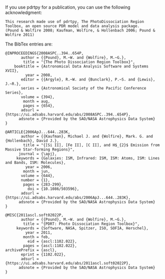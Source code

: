 If you use pdrtpy for a publication, you can use the following acknowledgment:

    This research made use of pdrtpy, The PhotoDissociation Region Toolbox, an open source PDR model and data analysis package.
    (Pound & Wolfire 2008; Kaufman, Wolfire, & Hollenbach 2006; Pound & Wolfire 2011)

The BibTex entries are:

    @INPROCEEDINGS{2008ASPC..394..654P,
           author = {{Pound}, M.~W. and {Wolfire}, M.~G.},
            title = "{The Photo Dissociation Region Toolbox}",
        booktitle = {Astronomical Data Analysis Software and Systems XVII},
             year = 2008,
           editor = {{Argyle}, R.~W. and {Bunclark}, P.~S. and {Lewis}, J.~R.},
           series = {Astronomical Society of the Pacific Conference Series},
           volume = {394},
            month = aug,
            pages = {654},
           adsurl = {https://ui.adsabs.harvard.edu/abs/2008ASPC..394..654P},
          adsnote = {Provided by the SAO/NASA Astrophysics Data System}
    }

    @ARTICLE{2006ApJ...644..283K,
           author = {{Kaufman}, Michael J. and {Wolfire}, Mark. G. and {Hollenbach}, David J.},
            title = "{[Si II], [Fe II], [C II], and H$_{2}$ Emission from Massive Star-forming Regions}",
          journal = {\apj},
         keywords = {Galaxies: ISM, Infrared: ISM, ISM: Atoms, ISM: Lines and Bands, ISM: Molecules},
             year = 2006,
            month = jun,
           volume = {644},
           number = {1},
            pages = {283-299},
              doi = {10.1086/503596},
           adsurl = {https://ui.adsabs.harvard.edu/abs/2006ApJ...644..283K},
          adsnote = {Provided by the SAO/NASA Astrophysics Data System}
    }
    
    @MISC{2011ascl.soft02022P,
           author = {{Pound}, M.~W. and {Wolfire}, M.~G.},
            title = "{PDRT: Photo Dissociation Region Toolbox}",
         keywords = {Software, NASA, Spitzer, ISO, SOFIA, Herschel},
             year = 2011,
            month = feb,
              eid = {ascl:1102.022},
            pages = {ascl:1102.022},
    archivePrefix = {ascl},
           eprint = {1102.022},
           adsurl = {https://ui.adsabs.harvard.edu/abs/2011ascl.soft02022P},
          adsnote = {Provided by the SAO/NASA Astrophysics Data System}
    }
